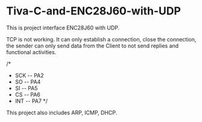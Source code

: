 # Tiva-C-and-ENC28J60-with-UDP

This is project interface ENC28J60 with UDP.

TCP is not working. 
It can only establish a connection, close the connection, the sender can only send data from the Client to not send replies and functional activities.

/*
 * SCK 	-- PA2
 * SO 	-- PA4
 * SI 	-- PA5
 * CS 	-- PA6
 * INT 	-- PA7
 */
 
This project also includes ARP, ICMP, DHCP.